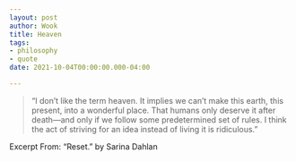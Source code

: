 ```yaml
---
layout: post
author: Wook
title: Heaven
tags:
- philosophy
- quote
date: 2021-10-04T00:00:00.000-04:00

---
```

> “I don’t like the term heaven. It implies we can’t make this earth, this present, into a wonderful place. That humans only deserve it after death—and only if we follow some predetermined set of rules. I think the act of striving for an idea instead of living it is ridiculous.”

Excerpt From: “Reset.” by Sarina Dahlan